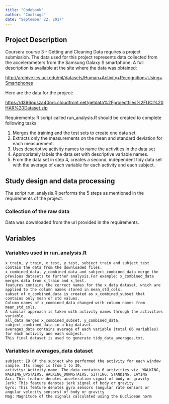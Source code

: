 ```yaml
---
title: "Codebook"
author: "Coolsugs"
date: "September 22, 2017"
---
```


## Project Description
Coursera course 3 - Getting and Cleaning Data requires a project submission. The data used for this project represents data collected from the accelerometers from the Samsung Galaxy S smartphone. A full description is available at the site where the data was obtained:

http://archive.ics.uci.edu/ml/datasets/Human+Activity+Recognition+Using+Smartphones

Here are the data for the project:

https://d396qusza40orc.cloudfront.net/getdata%2Fprojectfiles%2FUCI%20HAR%20Dataset.zip 

Requirements:
R script called run_analysis.R should be created to complete following tasks:

1. Merges the training and the test sets to create one data set.
2. Extracts only the measurements on the mean and standard deviation for each measurement.
3. Uses descriptive activity names to name the activities in the data set
4. Appropriately labels the data set with descriptive variable names.
5. From the data set in step 4, creates a second, independent tidy data set with the average of each variable for each activity and each subject.
    
## Study design and data processing
The script run_analysis.R performs the 5 steps as mentioned in the requirements of the project.

### Collection of the raw data
Data was downloaded from the url provided in the requirements.

## Variables

### Variables used in run_analysis.R

    x_train, y_train, x_test, y_test, subject_train and subject_test contain the data from the downloaded files.
    x_combined_data, y_combined_data and subject_combined_data merge the previous datasets to further analysis.For example: x_combined_data merges data from x_train and x_test.
    features contains the correct names for the x_data dataset, which are applied to the column names stored in mean_std_cols.
    subset of x_combined_data is created as x_combined_subset that contains only mean or std values.
    Column names of x_combined_data changed with column names from mean_std_cols.
    A similar approach is taken with activity names through the activities variable.
    all_data merges x_combined_subset, y_combined_data, subject_combined_data in a big dataset.
    averages_data contains average of each variable (total 66 variables) for each activity and each subject. 
    This final dataset is used to generate tidy_data_averages.txt.


### Variables in averages_data dataset

    subject: ID 0f the subject who performed the activity for each window sample. Its range is from 1 to 30.
    activity: Activity name. The data contains 6 activities viz. WALKING, WALKING_UPSTAIRS, WALKING_DOWNSTAIRS, SITTING, STANDING, LAYING
    Acc: This feature denotes acceleration signal of body or gravity
    Jerk: This feature denotes jerk signal of body or gravity
    Gyro: This feature denotes gyro sensors (angular rate sensors or angular velocity sensors) of body or gravity
    Mag: Magnitude of the signals calculated using the Euclidean norm

